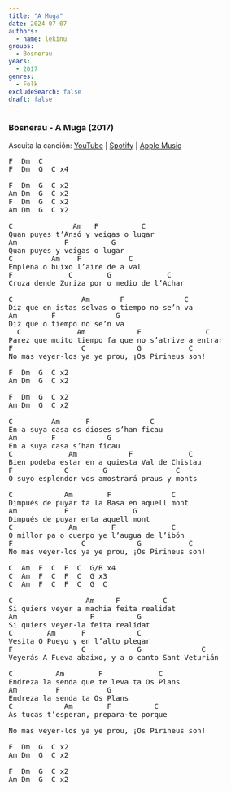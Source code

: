 ```yaml
---
title: "A Muga"
date: 2024-07-07
authors:
  - name: lekinu
groups:
  - Bosnerau
years:
  - 2017
genres:
  - Folk
excludeSearch: false
draft: false
---
```


### Bosnerau - A Muga (2017)

Ascuita la canción: [YouTube](https://www.youtube.com/watch?v=nhNieuOHTVU) | [Spotify](https://open.spotify.com/track/2I9PyEgzqzV91FEiJW0FK8?si=f61f5ce60910422e) | [Apple Music](https://music.apple.com/es/album/a-muga/1440719395?i=1440719402)

<pre>
F  Dm  C
F  Dm  G  C x4

F  Dm  G  C x2 
Am Dm  G  C x2
F  Dm  G  C x2
Am Dm  G  C x2

C              Am   F          C
Quan puyes t’Ansó y veigas o lugar
Am           F          G
Quan puyes y veigas o lugar
C         Am    F           C
Emplena o buixo l’aire de a val
F             C        G             C
Cruza dende Zuriza por o medio de l’Achar

C                Am       F              C
Diz que en istas selvas o tiempo no se’n va
Am        F              G
Diz que o tiempo no se’n va
  C             Am            F               C
Parez que muito tiempo fa que no s’atrive a entrar
F                C            G           C
No mas veyer‐los ya ye prou, ¡Os Pirineus son!

F  Dm  G  C x2 
Am Dm  G  C x2

F  Dm  G  C x2 
Am Dm  G  C x2

C         Am      F              C
En a suya casa os dioses s’han ficau
Am        F            G 
En a suya casa s’han ficau
C             Am            F             C
Bien podeba estar en a quiesta Val de Chistau
F            C        G                C
O suyo esplendor vos amostrará praus y monts

C            Am        F              C
Dimpués de puyar ta la Basa en aquell mont
Am           F               G
Dimpués de puyar enta aquell mont
C             Am        F             C
O millor pa o cuerpo ye l’augua de l’ibón
F                C            G           C
No mas veyer‐los ya ye prou, ¡Os Pirineus son!

C  Am  F  C  F  C  G/B x4
C  Am  F  C  F  C  G x3
C  Am  F  C  F  C  G  C

C                 Am     F          C
Si quiers veyer a machia feita realidat
Am                 F          G
Si quiers veyer‐la feita realidat
C        Am      F            C
Vesita O Pueyo y en l’alto plegar
F                C            G              C 
Veyerás A Fueva abaixo, y a o canto Sant Veturián

C          Am        F             C
Endreza la senda que te leva ta Os Plans
Am         F           G
Endreza la senda ta Os Plans
C            Am        F          C
As tucas t’esperan, prepara‐te porque

No mas veyer‐los ya ye prou, ¡Os Pirineus son!

F  Dm  G  C x2 
Am Dm  G  C x2

F  Dm  G  C x2 
Am Dm  G  C x2
</pre>
